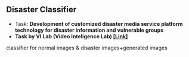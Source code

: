## Disaster Classifier
- Task: **Development of customized disaster media service platform technology for disaster information and vulnerable groups**
- **Task by VI Lab (Video Inteligence Lab) [[Link]](https://sites.google.com/view/knuvi/)**  

classifier for normal images &amp; disaster images+generated images
